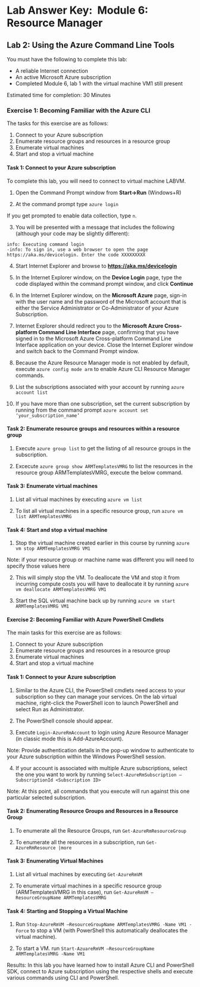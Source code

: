 # Lab Answer Key:  Module 6: Resource Manager
## Lab 2: Using the Azure Command Line Tools

You must have the following to complete this lab:
- A reliable Internet connection
- An active Microsoft Azure subscription
- Completed Module 6, lab 1 with the virtual machine VM1 still present 

Estimated time for completion: 30 Minutes

### Exercise 1: Becoming Familiar with the Azure CLI

The tasks for this exercise are as follows:
1. Connect to your Azure subscription
2. Enumerate resource groups and resources in a resource group
3. Enumerate virtual machines
4. Start and stop a virtual machine


#### Task 1: Connect to your Azure subscription

To complete this lab, you will need to connect to virtual machine LABVM.

1. Open the Command Prompt window from **Start->Run** (Windows+R)

2. At the command prompt type `azure login`

 If you get prompted to enable data collection, type `n`.

3. You will be presented with a message that includes the following (although your code may be slightly different):

```
info: Executing command login
-info: To sign in, use a web browser to open the page https://aka.ms/devicelogin. Enter the code XXXXXXXXX
```

4. Start Internet Explorer and browse to **https://aka.ms/devicelogin**

5. In the Internet Explorer window, on the **Device Login** page, type the code displayed within the command prompt window, and click **Continue**

6. In the Internet Explorer window, on the **Microsoft Azure** page, sign-in with the user name and the password of the Microsoft account that is either the Service Administrator or Co-Administrator of your Azure Subscription.

7. Internet Explorer should redirect you to the **Microsoft Azure Cross-platform Command Line Interface** page, confirming that you have signed in to the Microsoft Azure Cross-platform Command Line Interface application on your device. Close the Internet Explorer window and switch back to the Command Prompt window.

8. Because the Azure Resource Manager mode is not enabled by default, execute `azure config mode arm` to enable Azure CLI Resource Manager commands.

9. List the subscriptions associated with your account by running `azure account list`

10. If you have more than one subscription, set the current subscription by running from the command prompt `azure account set ‘your_subscription_name’`


#### Task 2: Enumerate resource groups and resources within a resource group

1. Execute `azure group list` to get the listing of all resource groups in the subscription.

2. Excecute `azure group show ARMTemplatesVMRG` to list the resources in the resource group ARMTemplatesVMRG, execute the below command.


#### Task 3: Enumerate virtual machines

1. List all virtual machines by executing `azure vm list`

2. To list all virtual machines in a specific resource group, run `azure vm list ARMTemplatesVMRG`


#### Task 4: Start and stop a virtual machine

1. Stop the virtual machine created earlier in this course by running `azure vm stop ARMTemplatesVMRG VM1` 

  Note: if your resource group or machine name was different you will need to specify those values here

2. This will simply stop the VM. To deallocate the VM and stop it from incurring compute costs you will have to deallocate it by running `azure vm deallocate ARMTemplatesVMRG VM1`

3. Start the SQL virtual machine back up by running `azure vm start ARMTemplatesVMRG VM1`


#### Exercise 2: Becoming Familiar with Azure PowerShell Cmdlets

The main tasks for this exercise are as follows:
1. Connect to your Azure subscription
2. Enumerate resource groups and resources in a resource group
3. Enumerate virtual machines
4. Start and stop a virtual machine


#### Task 1: Connect to your Azure subscription

1. Similar to the Azure CLI, the PowerShell cmdlets need access to your subscription so they can manage your services. On the lab virtual machine, right-click the PowerShell icon to launch PowerShell and select Run as Administrator.

2. The PowerShell console should appear.

3. Execute `Login-AzureRmAccount` to login using Azure Resource Manager (in classic mode this is Add-AzureAccount).

Note: Provide authentication details in the pop-up window to authenticate to your Azure subscription within the Windows PowerShell session.

4. If your account is associated with multiple Azure subscriptions, select the one you want to work by running `Select-AzureRmSubscription –SubscriptionId <Subscription ID>`

  Note: At this point, all commands that you execute will run against this one particular selected subscription.


#### Task 2: Enumerating Resource Groups and Resources in a Resource Group

1. To enumerate all the Resource Groups, run `Get-AzureRmResourceGroup`

2. To enumerate all the resources in a subscription, run `Get-AzureRmResource |more`


#### Task 3: Enumerating Virtual Machines

1. List all virtual machines by executing `Get-AzureRmVM`

2. To enumerate virtual machines in a specific resource group (ARMTemplatesVMRG in this case), run `Get-AzureRmVM –ResourceGroupName ARMTemplatesVMRG`


#### Task 4: Starting and Stopping a Virtual Machine

1. Run `Stop-AzureRmVM –ResourceGroupName ARMTemplatesVMRG -Name VM1 -Force` to stop a VM (with PowerShell this automatically deallocates the virtual machine).

2. To start a VM. run `Start-AzuareRmVM –ResourceGroupName ARMTemplatesVMRG -Name VM1`

Results: In this lab you have learned how to install Azure CLI and PowerShell SDK, connect to Azure subscription using the respective shells and execute various commands using CLI and PowerShell.
